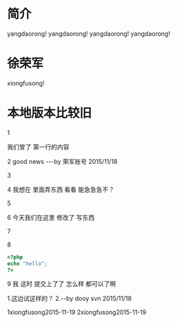 # 简介
yangdaorong!
yangdaorong!
yangdaorong!
yangdaorong!

徐荣军
=======

xiongfusong!


本地版本比较旧
=======
1

我们曾了 第一行的内容

2 good news ---by 荣军账号 2015/11/18

3

4 我想在 里面弄东西 看看 能急急急不？

5

6  今天我们在这里 修改了 写东西

7

8
```php
<?php
echo "hello";
?>
```


9 我 这时 提交上了了  怎么样 都可以了啊

1.这边试这样的？
2.--by dooy svn  2015/11/18

1xiongfusong2015-11-19
2xiongfusong2015-11-19
